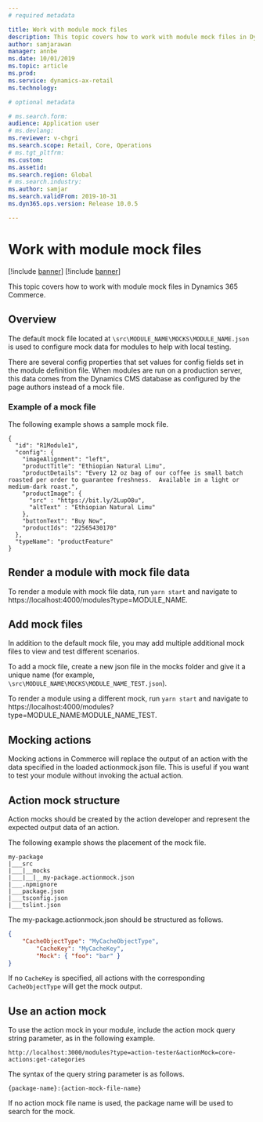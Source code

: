 ```yaml
---
# required metadata

title: Work with module mock files
description: This topic covers how to work with module mock files in Dynamics 365 Commerce.
author: samjarawan
manager: annbe
ms.date: 10/01/2019
ms.topic: article
ms.prod: 
ms.service: dynamics-ax-retail
ms.technology: 

# optional metadata

# ms.search.form: 
audience: Application user
# ms.devlang: 
ms.reviewer: v-chgri
ms.search.scope: Retail, Core, Operations
# ms.tgt_pltfrm: 
ms.custom: 
ms.assetid: 
ms.search.region: Global
# ms.search.industry: 
ms.author: samjar
ms.search.validFrom: 2019-10-31
ms.dyn365.ops.version: Release 10.0.5

---
```

# Work with module mock files

[!include [banner](../includes/preview-banner.md)]
[!include [banner](../includes/banner.md)]

This topic covers how to work with module mock files in Dynamics 365 Commerce.

## Overview

The default mock file located at `\src\MODULE_NAME\MOCKS\MODULE_NAME.json` is used to configure mock data for modules to help with local testing.

There are several config properties that set values for config fields set in the module definition file.  When modules are run on a production server, this data comes from the Dynamics CMS database as configured by the page authors instead of a mock file.

### Example of a mock file

The following example shows a sample mock file.

```
{
  "id": "R1Module1",
  "config": {
    "imageAlignment": "left",
    "productTitle": "Ethiopian Natural Limu",
    "productDetails": "Every 12 oz bag of our coffee is small batch roasted per order to guarantee freshness.  Available in a light or medium-dark roast.",
    "productImage": {
      "src" : "https://bit.ly/2LupO8u",
      "altText" : "Ethiopian Natural Limu"
    },
    "buttonText": "Buy Now",
    "productIds": "22565430170"
  },
  "typeName": "productFeature"
}
```

## Render a module with mock file data

To render a module with mock file data, run `yarn start` and navigate to https://localhost:4000/modules?type=MODULE_NAME.

## Add mock files

In addition to the default mock file, you may add multiple additional mock files to view and test different scenarios. 

To add a mock file, create a new json file in the mocks folder and give it a unique name (for example, `\src\MODULE_NAME\MOCKS\MODULE_NAME_TEST.json`).

To render a module using a different mock, run `yarn start` and navigate to https://localhost:4000/modules?type=MODULE_NAME:MODULE_NAME_TEST.

## Mocking actions

Mocking actions in Commerce will replace the output of an action with the data specified in the loaded actionmock.json file. This is useful if you want to test your module without invoking the actual action.

## Action mock structure

Action mocks should be created by the action developer and represent the expected output data of an action.

The following example shows the placement of the mock file.

```
my-package
|___src
|___|__mocks
|___|__|__my-package.actionmock.json
|___.npmignore
|___package.json
|___tsconfig.json
|___tslint.json
```

The my-package.actionmock.json should be structured as follows.

```json
{
    "CacheObjectType": "MyCacheObjectType",
        "CacheKey": "MyCacheKey",
        "Mock": { "foo": "bar" }
}
```

If no `CacheKey` is specified, all actions with the corresponding `CacheObjectType` will get the mock output.

## Use an action mock

To use the action mock in your module, include the action mock query string parameter, as in the following example.

```http://localhost:3000/modules?type=action-tester&actionMock=core-actions:get-categories```

The syntax of the query string parameter is as follows.

````{package-name}:{action-mock-file-name}````

If no action mock file name is used, the package name will be used to search for the mock.
